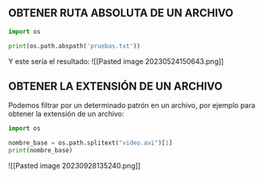 ## OBTENER RUTA ABSOLUTA DE UN ARCHIVO
```python
import os

print(os.path.abspath('pruebas.txt'))
```
Y este sería el resultado:
![[Pasted image 20230524150643.png]]
## OBTENER LA EXTENSIÓN DE UN ARCHIVO
Podemos filtrar por un determinado patrón en un archivo, por ejemplo para obtener la extensión de un archivo:
```python
import os

nombre_base = os.path.splitext("video.avi")[1]
print(nombre_base)
```
![[Pasted image 20230928135240.png]]
